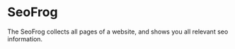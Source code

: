 SeoFrog
=======

The SeoFrog collects all pages of a website, and shows you all relevant seo information.